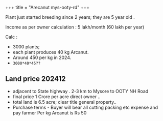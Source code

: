 +++
title = "Arecanut mys-ooty-rd"
+++

Plant just started breeding since 2 years; they are 5 year old .   

Income as per owner calculation : 5 lakh/month (60 lakh per year)   

Calc :  

- 3000 plants; 
- each plant produces 40 kg Arcanut. 
- Around 450 per kg in 2024. 
- `3000*40*45??`

## Land price 202412
- adjacent to State highway .  2-3 km to Mysore to OOTY NH Road   
- final price 1 Crore per acre direct owner .. 
- total land is 6.5 acre; clear title general property..
- Purchase terms - Buyer will bear all cutting packing etc expense and pay farmer Per kg Arcanut is Rs 50
